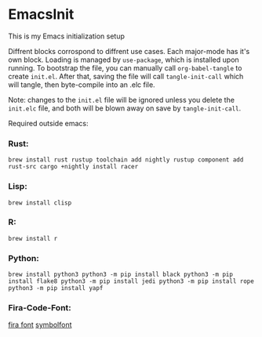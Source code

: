 # EmacsInit
This is my Emacs initialization setup

Diffrent blocks corrospond to diffrent use cases.  Each major-mode has it's own
block. Loading is managed by `use-package`, which is installed upon running.  To
bootstrap the file, you can manually call `org-babel-tangle` to create
`init.el`. After that, saving the file will call `tangle-init-call` which will
tangle, then byte-compile into an .elc file.

Note: changes to the `init.el` file will be ignored unless you delete the
`init.elc` file, and both will be blown away on save by `tangle-init-call`. 

Required outside emacs:
### Rust:
`brew install rust
rustup toolchain add nightly
rustup component add rust-src
cargo +nightly install racer`

### Lisp:
`brew install clisp`

### R:
`brew install r`

### Python:
`brew install python3
python3 -m pip install black
python3 -m pip install flake8
python3 -m pip install jedi
python3 -m pip install rope
python3 -m pip install yapf`

### Fira-Code-Font:
[fira font](https://github.com/tonsky/FiraCode/wiki)
[symbolfont](https://github.com/tonsky/FiraCode/issues/211#issuecomment-239058632)
